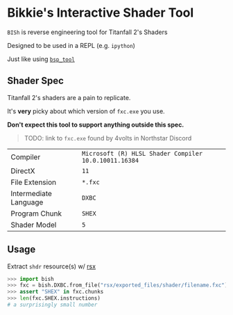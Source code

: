 # **B**ikkie's **I**nteractive **Sh**ader Tool

`BISh` is reverse engineering tool for Titanfall 2's Shaders

Designed to be used in a REPL (e.g. `ipython`)

Just like using [`bsp_tool`](https://github.com/snake-biscuits/bsp_tool)


## Shader Spec

Titanfall 2's shaders are a pain to replicate.

It's **very** picky about which version of `fxc.exe` you use.

**Don't expect this tool to support anything outside this spec.**

> TODO: link to `fxc.exe` found by 4volts in Northstar Discord

| | |
| :--- | :--- |
| Compiler | `Microsoft (R) HLSL Shader Compiler 10.0.10011.16384` |
| DirectX | `11` |
| File Extension | `*.fxc` |
| Intermediate Language | `DXBC` |
| Program Chunk | `SHEX` |
| Shader Model | `5` |


## Usage

Extract `shdr` resource(s) w/ [rsx](https://github.com/r-ex/rsx)

```python
>>> import bish
>>> fxc = bish.DXBC.from_file("rsx/exported_files/shader/filename.fxc")
>>> assert "SHEX" in fxc.chunks
>>> len(fxc.SHEX.instructions)
# a surprisingly small number
```
